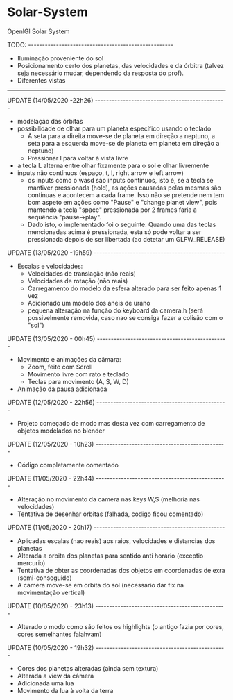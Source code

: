 # Solar-System
OpenlGl Solar System

TODO: ----------------------------------------------------

- Iluminação proveniente do sol
- Posicionamento certo dos planetas, das velocidades e da órbitra (talvez seja necessário mudar, dependendo da resposta do prof).
- Diferentes vistas


----------------------------------------------------------

UPDATE (14/05/2020 -22h26) -----------------------------------------------

- modelação das órbitas
- possibilidade de olhar para um planeta específico usando o teclado
  - A seta para a direita move-se de planeta em direção a neptuno, a seta para a esquerda move-se de planeta em planeta em direção a neptuno)
  - Pressionar l para voltar à vista livre
- a tecla L alterna entre olhar fixamente para o sol e olhar livremente
- inputs não contínuos (espaço, t, l, right arrow e left arrow)
  - os inputs como o wasd são inputs contínuos, isto é, se a tecla se mantiver pressionada (hold), as ações causadas pelas mesmas são contínuas e acontecem a cada frame. Isso não se pretende nem tem bom aspeto em ações como "Pause" e "change planet view", pois mantendo a tecla "space" pressionada por 2 frames faria a sequência "pause->play".
  - Dado isto, o implementado foi o seguinte: Quando uma das teclas mencionadas acima é pressionada, esta só pode voltar a ser pressionada depois de ser libertada (ao detetar um GLFW_RELEASE)

UPDATE (13/05/2020 -19h59) -----------------------------------------------

- Escalas e velocidades:
  - Velocidades de translação (não reais)
  - Velocidades de rotação (não reais)
  - Carregamento do modelo da esfera alterado para ser feito apenas 1 vez
  - Adicionado um modelo dos aneis de urano
  - pequena alteração na função do keyboard da camera.h (será possivelmente removida, caso nao se consiga fazer a colisão com o "sol")

UPDATE (13/05/2020 - 00h45) -----------------------------------------------

- Movimento e animações da câmara:
  - Zoom, feito com Scroll
  - Movimento livre com rato e teclado
  - Teclas para movimento (A, S, W, D)
- Animação da pausa adicionada

UPDATE (12/05/2020 - 22h56) -----------------------------------------------

- Projeto começado de modo mas desta vez com carregamento de objetos modelados no blender

UPDATE (12/05/2020 - 10h23) -----------------------------------------------

- Código completamente comentado

UPDATE (11/05/2020 - 22h44) -----------------------------------------------

- Alteração no movimento da camera nas keys W,S (melhoria nas velocidades)
- Tentativa de desenhar orbitas (falhada, codigo ficou comentado)

UPDATE (11/05/2020 - 20h17) -----------------------------------------------

- Aplicadas escalas (nao reais) aos raios, velocidades e distancias dos planetas
- Alterada a orbita dos planetas para sentido anti horário (exceptio mercurio)
- Tentativa de obter as coordenadas dos objetos em coordenadas de exra (semi-conseguido)
- A camera move-se em orbita do sol (necessário dar fix na movimentação vertical)

UPDATE (10/05/2020 - 23h13) -----------------------------------------------

- Alterado o modo como são feitos os highlights (o antigo fazia por cores, cores semelhantes falahvam)

UPDATE (10/05/2020 - 19h32) -----------------------------------------------

- Cores dos planetas alteradas (ainda sem textura)
- Alterada a view da câmera
- Adicionada uma lua
- Movimento da lua à volta da terra
